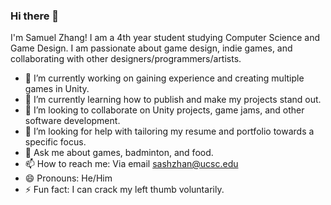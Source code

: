 ### Hi there 👋

I'm Samuel Zhang! I am a 4th year student studying Computer Science and Game Design. I am passionate about game design, indie games, and collaborating with other designers/programmers/artists.

- 🔭 I’m currently working on gaining experience and creating multiple games in Unity.
- 🌱 I’m currently learning how to publish and make my projects stand out.
- 👯 I’m looking to collaborate on Unity projects, game jams, and other software development.
- 🤔 I’m looking for help with tailoring my resume and portfolio towards a specific focus.
- 💬 Ask me about games, badminton, and food.
- 📫 How to reach me: Via email sashzhan@ucsc.edu 
- 😄 Pronouns: He/Him
- ⚡ Fun fact: I can crack my left thumb voluntarily.

